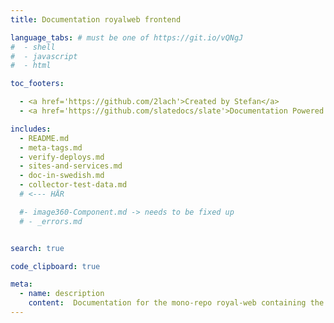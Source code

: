 ```yaml
---
title: Documentation royalweb frontend

language_tabs: # must be one of https://git.io/vQNgJ
#  - shell
#  - javascript
#  - html

toc_footers:

  - <a href='https://github.com/2lach'>Created by Stefan</a>
  - <a href='https://github.com/slatedocs/slate'>Documentation Powered by Slate</a>

includes:
  - README.md
  - meta-tags.md
  - verify-deploys.md
  - sites-and-services.md
  - doc-in-swedish.md
  - collector-test-data.md 
  # <--- HÄR

  #- image360-Component.md -> needs to be fixed up 
  # - _errors.md


search: true

code_clipboard: true

meta:
  - name: description
    content:  Documentation for the mono-repo royal-web containing the front-end code for RoyalDesign and Rum21
---
```

